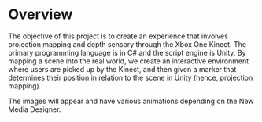 # Overview

The objective of this project is to create an experience that involves projection mapping and depth sensory through the Xbox One Kinect. The primary programming language is in C# and the script engine is Unity. By mapping a scene into the real world, we create an interactive environment where users are picked up by the Kinect, and then given a marker that determines their position in relation to the scene in Unity (hence, projection mapping).

The images will appear and have various animations depending on the New Media Designer.